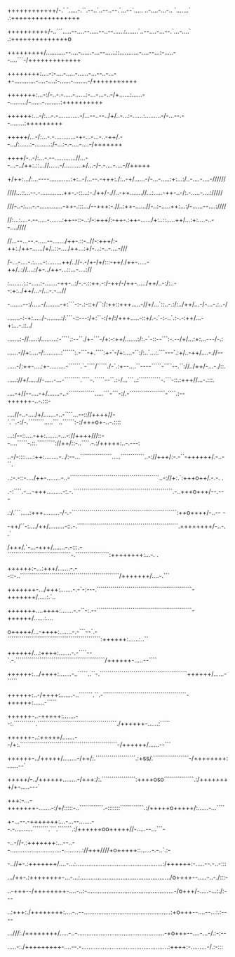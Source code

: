 <html>
<p>++++++++++++/-.`  `.....-.``.--..`..--..--.`...--`..... ..-....-...-.. `.......` .:+++++++++++++++++</p>
<p>++++++++++/-..```.....--....--.....--..--......:.......`..--....-...--.`...-....`  .:++++++++++++++o</p>
<p>+++++++++/...........--....-......-...--......::...........-....--...:-.....--....```-/+++++++++++++</p>
<p>++++++++:....-:-....-.....-......-...--..-...-+-............-....-....:-......-........-/+++++++++++</p>
<p>+++++++:...-:/-..-.-.....-......:-...-...-..-/+......:......--........./-......-.........:++++++++++</p>
<p>++++++:...-/:...-.-............-/...--..--../+/..-...:-......:.........-/-...--.--........:+++++++++</p>
<p>+++++/...-/:...-.-............-+-...-...-..-++/.--.../:......:-.........:/-...:-.-....-....-/+++++++</p>
<p>++++/-..-/:...-.--............//...--...-../++:.::...//......-/..........+/...-/-.-....-....-//+++++</p>
<p>+/++:.../:...----............:+:..-/...--.-+++:./:..-+/......-/-...-.....:+:...:/..-....-....-//////</p>
<p>////...::...--.-.............++-.-::...:-./++/-.//..-++.......//...:.....-++-..-/:.-.....-....://///</p>
<p>///-..-:....-.-.............-++-.:::.../--+++:-.//..:++-......//-..:-.....++:...:/-......--....:////</p>
<p>//:...:....-.--.....-.......:++--::-..:/-:+++/:-++-.:++-....../+:..::.....++/...:+:....-..--....////</p>
<p>//...--...--.-.....--......./++-.::-..//-:+++/:-++:./++-....../+/..::-..../++...:+/-...:-..-....-///</p>
<p>/-...-....-.:.....-:........++/..//-.-/+-/+/:::-++/./++-.....-++/..://....:/+-../++-...::...-....://</p>
<p>:........:.:-.....:-.......-++-..:/-.-.::++.-:/-++/-/++-...../++/..-:/:..--:+:../++/...-/...-.-...//</p>
<p>-.......--:/.....-/........-+:```-:-.:-::+/``:/:++::+++.....-//+/...`::..-.:/:../++/...-/-...-.:..-/</p>
<p>.......-:-+:...../-........:/.```-::---:/+:``-:/+/:/+++.....-::+/.-.`-:-..`.:-.-:++/...-+:...-.::../</p>
<p>.......:-//.....:/.........:-````.:--``./+-```-/+:-:++/.......:/:.-`-::--```:-.--/+/...:+:...---/-.:</p>
<p>......-//+:....-/:.........:``````:.-```-+.````:+-`-/+:....-``:/:..`...:.```---`.:+/..-++/....-.//--</p>
<p>.....-/:++-....:+-.........-``````.`-````/`````./-`.:+--....``----`````-````--.``://../++/-...-./::.</p>
<p>.....://+/.....//-.....-...-````````.````-.`````--``.:-/...```..:```````````-.```-::.:+++//...-.:::.</p>
<p>....-+//--....-+/.......-..-`````````````.....```-```-:/.-``````````````````-````.:--++++++-..-.:::-</p>
<p>....//-..-..../+/.......-..-````...--:://++++//-`.``.-:/-.````````.....```..``````:-:/+++o+-..-.::::</p>
<p>...:/--::....-++:.......-...-://++++///::--....`````-.::.`````````://++/::-..````.-.:/+++++:..-.---:</p>
<p>..-/-::::....:++:........-../:--...````````````````.....````````````..-://+++/:-.-``-++++++/.-..-``.</p>
<p>..:-.-::-..../++-........-..-`````````````````````````````````````````````..-://+:.`:+++o++/.-.-.  .</p>
<p>.-:````.-...-+++.........-:.-.``````````````````````````````````````````````````.-..+++o+++/--.--  -</p>
<p>.:/.```.....:+++.........-/-.-`````````````````````````````````````````````````````:++o++++/-..--  -</p>
<p>-++/``-:..../++/.........-::.-.```````````````````````````````````````````````````.++++++++/-..-. .`</p>
<p>/+++/.`-...-+++/.......-.-:::.-````````````````````````````````-.`````````````````:++++++++:...-. . </p>
<p>++++++:-...:+++/.......-.--::-..``````````````````````````````````````````````````/+++++++/....-.```</p>
<p>+++++++-.../+++:.......-.-`-:---.````````````````````````````````````````````````-+++++++/.....:.`..</p>
<p>+++++++....++++:.......-.-``-:.--````````````````````````````````````````````````-++++++/......:....</p>
<p>o+++++/...-++++:.......-.-```--`.-```````````````````````````````````````````````:++++++:......:..``</p>
<p>++++++/...:++++:.......-.-````--`.-.`````````````````````````````````````````````/++++++-.....--````</p>
<p>++++++:.../++++:.......-..`````..``-.````````````````````````````````````````````++++++/......-`````</p>
<p>++++++:..-/++++:.......-..```````.``.-``````````````````````````````````````````-++++++:......-`````</p>
<p>++++++-..-+++++:.......--:.```````````.````````````````````````````````````````./++++++-......:`````</p>
<p>++++++-..:+++++/.......--/+:.`````````````````````````````````````````````````-/++++++/......--```  </p>
<p>++++++-../+++++/........-/++/:.````````````````````.:+ss/.``````````````````-/++++++++:......--`    </p>
<p>+++++/-../++++++........-/+++:/:.`````````````````:++++oso```````````````.:/++++++++/+-.....---`    </p>
<p>+++:-...-+++++++-.......-:/+/:::::-..````````````.-:::::::````````````.:/+++++o+++++/:......-...````</p>
<p>+-...--.-+++++++:...-...--.......--.-..........````````.```.```````.:/++++++oo+++++//-.....--...```-</p>
<p>-..-//-.:+++++++:...--..--.............................-..........://+++////+o+++++::......-.-..`.:-</p><p>-..//+-.:+++++++/....-...:.................................................:/++++++:-.....--.-..-:::</p>
<p>.../++-.:++++++++-...-...:.................................................../o++++--.....-..-./:::-</p>
<p>..-+++--/++++++++-....-..:-.................................................-/o+++/-.....-...:./:---</p>
<p>..:+++:./++++++++:....-..--.................................................:+o+++--....--...:.:----</p>
<p>...///:./++++++++/.....-..-.................................................-+o+++--....-...-/.:-:--</p>
<p>.....-:./+++++++++-....--.-.................................................:++++:-.........-/.:-:::</p>
  </html>
